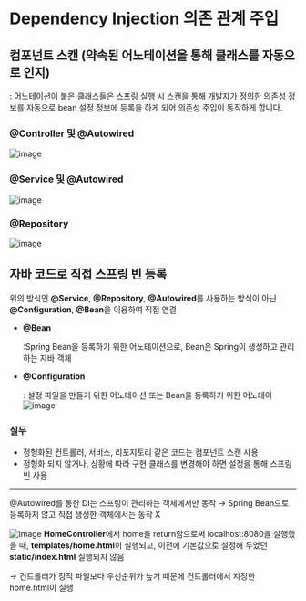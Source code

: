 # Dependency Injection 의존 관계 주입

## 컴포넌트 스캔 (약속된 어노테이션을 통해 클래스를 자동으로 인지)
: 어노테이션이 붙은 클래스들은 스프링 실행 시 스캔을 통해 개발자가 정의한 의존성 정보를 자동으로 bean 설정 정보에 등록을 하게 되어 의존성 주입이 동작하게 합니다.

### @Controller 및 @Autowired
![image](https://github.com/user-attachments/assets/6cb7add6-980b-42c6-8367-25f5b00a690c)

### @Service 및 @Autowired
![image](https://github.com/user-attachments/assets/d99baba2-ec41-468c-92a7-9da6088fc785)

### @Repository
![image](https://github.com/user-attachments/assets/6029702e-339f-49c9-8d34-ae462adb3ed0)

## 자바 코드로 직접 스프링 빈 등록

위의 방식인 **@Service**, **@Repository**, **@Autowired**를 사용하는 방식이 아닌 **@Configuration**, **@Bean**을 이용하여 직접 연결

- **@Bean**

  :Spring Bean을 등록하기 위한 어노테이션으로, Bean은 Spring이 생성하고 관리하는 자바 객체
- **@Configuration**

  : 설정 파일을 만들기 위한 어노테이션 또는 Bean을 등록하기 위한 어노테이
  ![image](https://github.com/user-attachments/assets/90e5179f-75d7-4d20-a11d-a6af1ad6b156)

### 실무

- 정형화된 컨트롤러, 서비스, 리포지토리 같은 코드는 컴포넌트 스캔 사용
- 정형화 되지 않거나, 상황에 따라 구현 클래스를 변경해야 하면 설정을 통해 스프링 빈 사용

---

@Autowired를 통한 DI는 스프링이 관리하는 객체에서만 동작
→ Spring Bean으로 등록하지 않고 직접 생성한 객체에서는 동작 X


![image](https://github.com/user-attachments/assets/7beeda6e-6df3-4930-b373-ac793ab43831)
**HomeController**에서 home을 return함으로써 localhost:8080을 실행했을 때, 
**templates/home.html**이 실행되고, 이전에 기본값으로 설정해 두었던 **static/index.html** 실행되지 않음

→ 컨트롤러가 정적 파일보다 우선순위가 높기 때문에 컨트롤러에서 지정한 home.html이 실행
